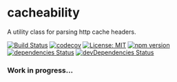 # cacheability
A utility class for parsing http cache headers.

[![Build Status](https://travis-ci.org/dylanaubrey/cacheability.svg?branch=master)](https://travis-ci.org/dylanaubrey/cacheability)
[![codecov](https://codecov.io/gh/dylanaubrey/cacheability/branch/master/graph/badge.svg)](https://codecov.io/gh/dylanaubrey/cacheability)
[![License: MIT](https://img.shields.io/badge/License-MIT-yellow.svg)](https://opensource.org/licenses/MIT)
[![npm version](https://badge.fury.io/js/cacheability.svg)](https://badge.fury.io/js/cacheability)
[![dependencies Status](https://david-dm.org/dylanaubrey/cacheability/status.svg)](https://david-dm.org/dylanaubrey/cacheability)
[![devDependencies Status](https://david-dm.org/dylanaubrey/cacheability/dev-status.svg)](https://david-dm.org/dylanaubrey/cacheability?type=dev)

### Work in progress...

